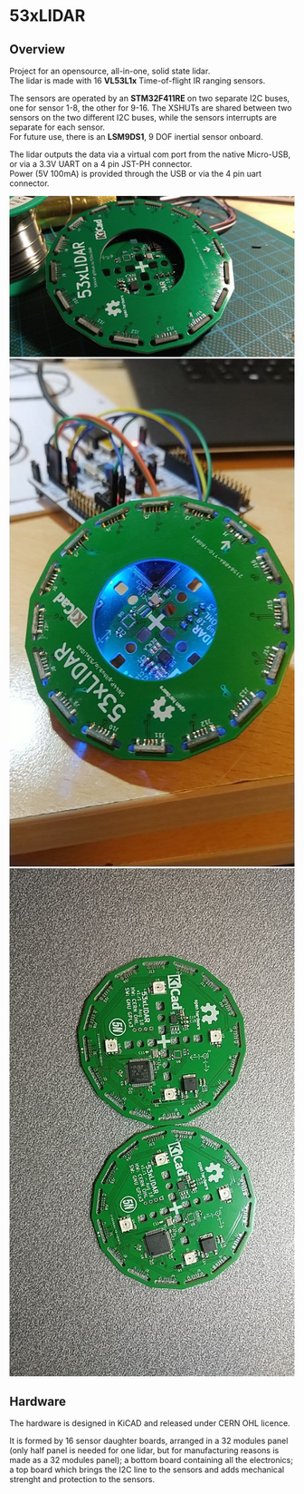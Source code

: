 # 53xLIDAR

## Overview
Project for an opensource, all-in-one, solid state lidar.  
The lidar is made with 16 **VL53L1x** Time-of-flight IR ranging sensors.  

The sensors are operated by an **STM32F411RE** on two separate I2C buses, one for sensor 1-8, the other for 9-16. 
The XSHUTs are shared between two sensors on the two different I2C buses, while the sensors interrupts are separate for each sensor.   
For future use, there is an **LSM9DS1**, 9 DOF inertial sensor onboard.  

The lidar outputs the data via a virtual com port from the native Micro-USB, or via a 3.3V UART on a 4 pin JST-PH connector.  
Power (5V 100mA) is provided through the USB or via the 4 pin uart connector.

![image1](img/img1.jpg)
![image2](img/img2.jpg)
![image3](img/img3.jpg)


## Hardware
The hardware is designed in KiCAD and released under CERN OHL licence. 

It is formed by 16 sensor daughter boards, arranged in a 32 modules panel (only half panel is needed for one lidar, but for manufacturing reasons is made as a 32 modules panel); a bottom board containing all the electronics; a top board which brings the I2C line to the sensors and adds mechanical strenght and protection to the sensors.
